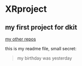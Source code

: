 # XRproject
 
## my first project for dkit
[my other repos](https://github.com/PiggieSecurity)


this is my readme file,
small secret: 
> my birthday was yesterday
